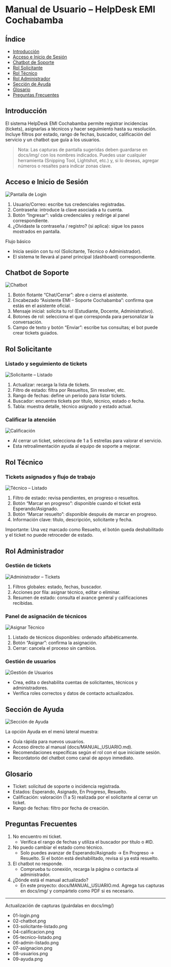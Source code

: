 ﻿# Manual de Usuario – HelpDesk EMI Cochabamba

## Índice
- [Introducción](#introducción)
- [Acceso e Inicio de Sesión](#acceso-e-inicio-de-sesión)
- [Chatbot de Soporte](#chatbot-de-soporte)
- [Rol Solicitante](#rol-solicitante)
- [Rol Técnico](#rol-técnico)
- [Rol Administrador](#rol-administrador)
- [Sección de Ayuda](#sección-de-ayuda)
- [Glosario](#glosario)
- [Preguntas Frecuentes](#preguntas-frecuentes)

## Introducción
El sistema HelpDesk EMI Cochabamba permite registrar incidencias (tickets), asignarlas a técnicos y hacer seguimiento hasta su resolución. Incluye filtros por estado, rango de fechas, buscador, calificación del servicio y un chatbot que guía a los usuarios.

> Nota: Las capturas de pantalla sugeridas deben guardarse en docs/img/ con los nombres indicados. Puedes usar cualquier herramienta (Snipping Tool, Lightshot, etc.) y, si lo deseas, agregar números o resaltes para indicar zonas clave.

## Acceso e Inicio de Sesión
![Pantalla de Login](img/01-login.png)

1. Usuario/Correo: escribe tus credenciales registradas.
2. Contraseña: introduce la clave asociada a tu cuenta.
3. Botón “Ingresar”: valida credenciales y redirige al panel correspondiente.
4. ¿Olvidaste la contraseña / registro? (si aplica): sigue los pasos mostrados en pantalla.

Flujo básico
- Inicia sesión con tu rol (Solicitante, Técnico o Administrador).
- El sistema te llevará al panel principal (dashboard) correspondiente.

## Chatbot de Soporte
![Chatbot](img/02-chatbot.png)

1. Botón flotante “Chat/Cerrar”: abre o cierra el asistente.
2. Encabezado “Asistente EMI – Soporte Cochabamba”: confirma que estás en el asistente oficial.
3. Mensaje inicial: solicita tu rol (Estudiante, Docente, Administrativo).
4. Botones de rol: selecciona el que corresponda para personalizar la conversación.
5. Campo de texto y botón “Enviar”: escribe tus consultas; el bot puede crear tickets guiados.

## Rol Solicitante
### Listado y seguimiento de tickets
![Solicitante – Listado](img/03-solicitante-listado.png)

1. Actualizar: recarga la lista de tickets.
2. Filtro de estado: filtra por Resueltos, Sin resolver, etc.
3. Rango de fechas: define un periodo para listar tickets.
4. Buscador: encuentra tickets por título, técnico, estado o fecha.
5. Tabla: muestra detalle, técnico asignado y estado actual.

### Calificar la atención
![Calificación](img/04-calificacion.png)

- Al cerrar un ticket, selecciona de 1 a 5 estrellas para valorar el servicio.
- Esta retroalimentación ayuda al equipo de soporte a mejorar.

## Rol Técnico
### Tickets asignados y flujo de trabajo
![Técnico – Listado](img/05-tecnico-listado.png)

1. Filtro de estado: revisa pendientes, en progreso o resueltos.
2. Botón “Marcar en progreso”: disponible cuando el ticket está Esperando/Asignado.
3. Botón “Marcar resuelto”: disponible después de marcar en progreso.
4. Información clave: título, descripción, solicitante y fecha.

Importante: Una vez marcado como Resuelto, el botón queda deshabilitado y el ticket no puede retroceder de estado.

## Rol Administrador
### Gestión de tickets
![Administrador – Tickets](img/06-admin-listado.png)

1. Filtros globales: estado, fechas, buscador.
2. Acciones por fila: asignar técnico, editar o eliminar.
3. Resumen de estado: consulta el avance general y calificaciones recibidas.

### Panel de asignación de técnicos
![Asignar Técnico](img/07-asignacion.png)

1. Listado de técnicos disponibles: ordenado alfabéticamente.
2. Botón “Asignar”: confirma la asignación.
3. Cerrar: cancela el proceso sin cambios.

### Gestión de usuarios
![Gestión de Usuarios](img/08-usuarios.png)

- Crea, edita o deshabilita cuentas de solicitantes, técnicos y administradores.
- Verifica roles correctos y datos de contacto actualizados.

## Sección de Ayuda
![Sección de Ayuda](img/09-ayuda.png)

La opción Ayuda en el menú lateral muestra:
- Guía rápida para nuevos usuarios.
- Acceso directo al manual (docs/MANUAL_USUARIO.md).
- Recomendaciones específicas según el rol con el que iniciaste sesión.
- Recordatorio del chatbot como canal de apoyo inmediato.

## Glosario
- Ticket: solicitud de soporte o incidencia registrada.
- Estados: Esperando, Asignado, En Progreso, Resuelto.
- Calificación: valoración (1 a 5) realizada por el solicitante al cerrar un ticket.
- Rango de fechas: filtro por fecha de creación.

## Preguntas Frecuentes
1. No encuentro mi ticket.
   - Verifica el rango de fechas y utiliza el buscador por título o #ID.
2. No puedo cambiar el estado como técnico.
   - Solo puedes avanzar de Esperando/Asignado → En Progreso → Resuelto. Si el botón está deshabilitado, revisa si ya está resuelto.
3. El chatbot no responde.
   - Comprueba tu conexión, recarga la página o contacta al administrador.
4. ¿Dónde está el manual actualizado?
   - En este proyecto: docs/MANUAL_USUARIO.md. Agrega tus capturas en docs/img/ y compártelo como PDF si es necesario.

---

Actualización de capturas (guárdalas en docs/img/)
- 01-login.png
- 02-chatbot.png
- 03-solicitante-listado.png
- 04-calificacion.png
- 05-tecnico-listado.png
- 06-admin-listado.png
- 07-asignacion.png
- 08-usuarios.png
- 09-ayuda.png
